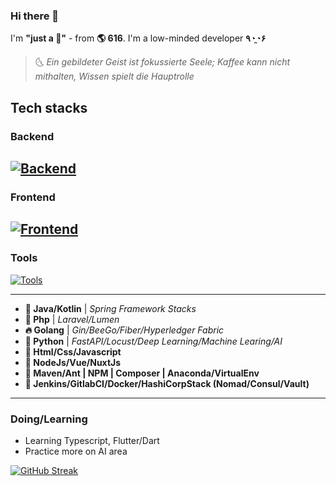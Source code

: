 ### Hi there 👋

I'm **"just a 🍵"** - from **🌎 616**. I'm a low-minded developer **٩◔̯◔۶** 

> 🌜 *Ein gebildeter Geist ist fokussierte Seele; Kaffee kann nicht mithalten, Wissen spielt die Hauptrolle*

## Tech stacks

### Backend
[![Backend](https://skillicons.dev/icons?i=java,kotlin,spring,php,laravel,golang,python,fastapi&theme=light)](https://github.com/jonaskahn)
---
### Frontend
[![Frontend](https://skillicons.dev/icons?i=html,css,javascript,nodejs,vue,nuxt,dart,flutter&theme=light)](https://github.com/jonaskahn)
---
### Tools
[![Tools](https://skillicons.dev/icons?i=linux,maven,jenkins,vite,webpack,gitlab,docker,vscode&theme=light)](https://github.com/jonaskahn)

---

 - **🛫 Java/Kotlin** | _Spring Framework Stacks_
 - **🗻 Php** | _Laravel/Lumen_
 - **🔥 Golang** | _Gin/BeeGo/Fiber/Hyperledger Fabric_
 - **🔦 Python** | _FastAPI/Locust/Deep Learning/Machine Learing/AI_
 - **🔆 Html/Css/Javascript**
 - **🔶 NodeJs/Vue/NuxtJs**
 - **🔨 Maven/Ant | NPM | Composer | Anaconda/VirtualEnv**
 - **🧩 Jenkins/GitlabCI/Docker/HashiCorpStack (Nomad/Consul/Vault)**

---
### Doing/Learning

- Learning Typescript, Flutter/Dart
- Practice more on AI area


[![GitHub Streak](https://streak-stats.demolab.com?user=jonaskahn&theme=ayu-light&hide_border=true)](https://github.com/jonaskahn)
